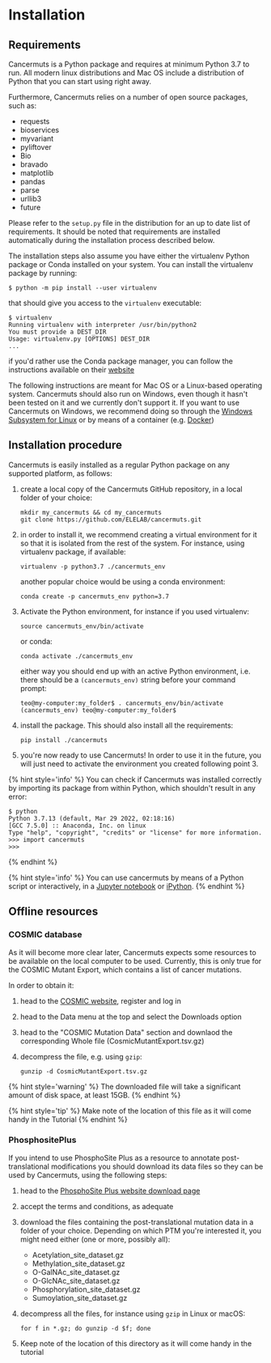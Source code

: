 # Installation

## Requirements

Cancermuts is a Python package and requires at minimum Python 3.7 to run. All
modern linux distributions and Mac OS include a distribution of Python that you
can start using right away.

Furthermore, Cancermuts relies on a number of open source packages, such as:

* requests
* bioservices
* myvariant
* pyliftover
* Bio
* bravado
* matplotlib
* pandas
* parse
* urllib3
* future

Please refer to the `setup.py` file in the distribution for an up to date
list of requirements. It should be noted that requirements are installed
automatically during the installation process described below.

The installation steps also assume you have either the virtualenv Python package
 or Conda installed on your system. You can install the virtualenv package
 by running:

```
$ python -m pip install --user virtualenv
```

that should give you access to the `virtualenv` executable:

```
$ virtualenv
Running virtualenv with interpreter /usr/bin/python2
You must provide a DEST_DIR
Usage: virtualenv.py [OPTIONS] DEST_DIR
...
```

if you'd rather use the Conda package manager, you can follow the instructions
available on their [website](https://docs.conda.io/en/latest/miniconda.html)

The following instructions are meant for Mac OS or a Linux-based operating
 system. Cancermuts should also run on Windows, even though
it hasn't been tested on it and we currently don't support it. If you want to 
use Cancermuts on Windows, we recommend doing so through the [Windows Subsystem
for Linux](https://docs.microsoft.com/en-us/windows/wsl/install) or by means
of a container (e.g. [Docker](https://www.docker.com))

## Installation procedure

Cancermuts is easily installed as a regular Python package on any supported
platform, as follows:

1. create a local copy of the Cancermuts GitHub repository, in a local folder
of your choice:

    ```
    mkdir my_cancermuts && cd my_cancermuts
    git clone https://github.com/ELELAB/cancermuts.git
    ```

2. in order to install it, we recommend creating a virtual environment for it
so that it is isolated from the rest of the system. For instance, using
virtualenv package, if available:

    ```
    virtualenv -p python3.7 ./cancermuts_env
    ```

    another popular choice would be using a conda environment:

    ```
    conda create -p cancermuts_env python=3.7
    ```

3. Activate the Python environment, for instance if you used virtualenv:

    ```
    source cancermuts_env/bin/activate
    ```

    or conda:

    ```
    conda activate ./cancermuts_env
    ```

    either way you should end up with an active Python environment, i.e.
    there should be a `(cancermuts_env)` string before your command prompt:

    ```
    teo@my-computer:my_folder$ . cancermuts_env/bin/activate
    (cancermuts_env) teo@my-computer:my_folder$
    ```

4. install the package. This should also install all the requirements:

    ```
    pip install ./cancermuts
    ```

5. you're now ready to use Cancermuts! In order to use it in the future, you
will just need to activate the environment you created following point 3.

{% hint style='info' %}
You can check if Cancermuts was installed correctly by importing its package
from within Python, which shouldn't result in any error:

```
$ python
Python 3.7.13 (default, Mar 29 2022, 02:18:16)
[GCC 7.5.0] :: Anaconda, Inc. on linux
Type "help", "copyright", "credits" or "license" for more information.
>>> import cancermuts
>>>
```
{% endhint %}

{% hint style='info' %}
You can use cancermuts by means of a Python script or interactively, in a
[Jupyter notebook](https://jupyter.org) or [iPython](https://ipython.org).
{% endhint %}

## Offline resources

### COSMIC database

As it will become more clear later, Cancermuts expects some resources to be
available on the local computer to be used. Currently, this is only true
for the COSMIC Mutant Export, which contains a list of cancer mutations.

In order to obtain it:

1. head to the [COSMIC website](https://cancer.sanger.ac.uk/cosmic), 
    register and log in

2. head to the Data menu at the top and select the Downloads option

3. head to the "COSMIC Mutation Data" section and downlaod the corresponding
    Whole file (CosmicMutantExport.tsv.gz)

4. decompress the file, e.g. using `gzip`:

    ```
    gunzip -d CosmicMutantExport.tsv.gz
    ```

{% hint style='warning' %}
The downloaded file will take a significant amount of disk space, at least 15GB.
{% endhint %}

{% hint style='tip' %}
Make note of the location of this file as it will come handy in the Tutorial
{% endhint %}

### PhosphositePlus

If you intend to use PhosphoSite Plus as a resource to annotate post-translational
modifications you should download its data files so they can be used by 
Cancermuts, using the following steps:

1. head to the [PhosphoSite Plus website download page](https://www.phosphosite.org/staticDownloads)

2. accept the terms and conditions, as adequate

3. download the files containing the post-translational mutation data in a
    folder of your choice. Depending on which PTM you're interested it, you
    might need either (one or more, possibly all):
    * Acetylation_site_dataset.gz   
    * Methylation_site_dataset.gz
    * O-GalNAc_site_dataset.gz
    * O-GlcNAc_site_dataset.gz
    * Phosphorylation_site_dataset.gz
    * Sumoylation_site_dataset.gz

4. decompress all the files, for instance using `gzip` in Linux or macOS:
    ```
    for f in *.gz; do gunzip -d $f; done
    ```

5. Keep note of the location of this directory as it will come handy in the tutorial

